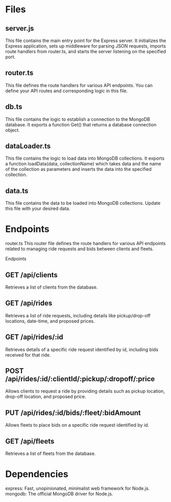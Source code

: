 Files
===============		

server.js
---------------	
This file contains the main entry point for the Express server. It initializes the Express application, sets up middleware for parsing JSON requests, imports route handlers from router.ts, and starts the server listening on the specified port.

router.ts
---------------	
This file defines the route handlers for various API endpoints. You can define your API routes and corresponding logic in this file.

db.ts
---------------	
This file contains the logic to establish a connection to the MongoDB database. It exports a function Get() that returns a database connection object.


dataLoader.ts
---------------	
This file contains the logic to load data into MongoDB collections. It exports a function loadData(data, collectionName) which takes data and the name of the collection as parameters and inserts the data into the specified collection.

data.ts
---------------	
This file contains the data to be loaded into MongoDB collections. Update this file with your desired data.

Endpoints
===============	

router.ts
This router file defines the route handlers for various API endpoints related to managing ride requests and bids between clients and fleets.

Endpoints

GET /api/clients
---------------
Retrieves a list of clients from the database.


GET /api/rides
---------------
Retrieves a list of ride requests, including details like pickup/drop-off locations, date-time, and proposed prices.


GET /api/rides/:id
---------------
Retrieves details of a specific ride request identified by id, including bids received for that ride.


POST /api/rides/:id/:clientId/:pickup/:dropoff/:price
---------------
Allows clients to request a ride by providing details such as pickup location, drop-off location, and proposed price.


PUT /api/rides/:id/bids/:fleet/:bidAmount
---------------
Allows fleets to place bids on a specific ride request identified by id.


GET /api/fleets
---------------
Retrieves a list of fleets from the database.


Dependencies
===============
express: Fast, unopinionated, minimalist web framework for Node.js.
mongodb: The official MongoDB driver for Node.js.

